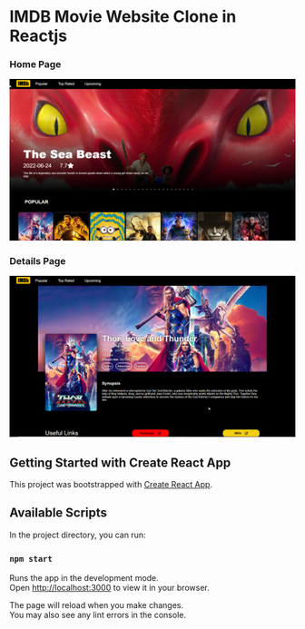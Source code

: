 # IMDB Movie Website Clone in Reactjs

### Home Page

![Home Page](https://github.com/uzairafridi00/imdb-clone/blob/main/images/home.png?raw=true)

### Details Page

![Details Page](https://github.com/uzairafridi00/imdb-clone/blob/main/images/details.png?raw=true)

## Getting Started with Create React App

This project was bootstrapped with [Create React App](https://github.com/facebook/create-react-app).

## Available Scripts

In the project directory, you can run:

### `npm start`

Runs the app in the development mode.\
Open [http://localhost:3000](http://localhost:3000) to view it in your browser.

The page will reload when you make changes.\
You may also see any lint errors in the console.
